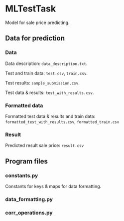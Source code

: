 # MLTestTask

Model for sale price predicting.

## Data for prediction
### Data

Data description: ```data_description.txt```.

Test and train data: ```test.csv```, ```train.csv```.

Test results: ```sample_submission.csv```.

Test data & results: ```test_with_results.csv```.

### Formatted data

Formatted test data & results and train data: 
```formatted_test_with_results.csv```, ```formatted_train.csv```

### Result

Predicted result sale price: ```result.csv```

## Program files

### constants.py

Constants for keys & maps for data formatting.

### data_formatting.py

### corr_operations.py

